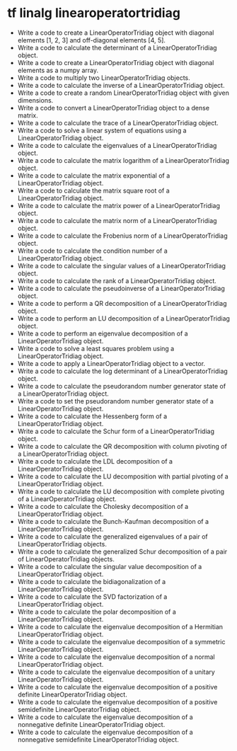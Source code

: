 # tf linalg linearoperatortridiag

- Write a code to create a LinearOperatorTridiag object with diagonal elements [1, 2, 3] and off-diagonal elements [4, 5].
- Write a code to calculate the determinant of a LinearOperatorTridiag object.
- Write a code to create a LinearOperatorTridiag object with diagonal elements as a numpy array.
- Write a code to multiply two LinearOperatorTridiag objects.
- Write a code to calculate the inverse of a LinearOperatorTridiag object.
- Write a code to create a random LinearOperatorTridiag object with given dimensions.
- Write a code to convert a LinearOperatorTridiag object to a dense matrix.
- Write a code to calculate the trace of a LinearOperatorTridiag object.
- Write a code to solve a linear system of equations using a LinearOperatorTridiag object.
- Write a code to calculate the eigenvalues of a LinearOperatorTridiag object.
- Write a code to calculate the matrix logarithm of a LinearOperatorTridiag object.
- Write a code to calculate the matrix exponential of a LinearOperatorTridiag object.
- Write a code to calculate the matrix square root of a LinearOperatorTridiag object.
- Write a code to calculate the matrix power of a LinearOperatorTridiag object.
- Write a code to calculate the matrix norm of a LinearOperatorTridiag object.
- Write a code to calculate the Frobenius norm of a LinearOperatorTridiag object.
- Write a code to calculate the condition number of a LinearOperatorTridiag object.
- Write a code to calculate the singular values of a LinearOperatorTridiag object.
- Write a code to calculate the rank of a LinearOperatorTridiag object.
- Write a code to calculate the pseudoinverse of a LinearOperatorTridiag object.
- Write a code to perform a QR decomposition of a LinearOperatorTridiag object.
- Write a code to perform an LU decomposition of a LinearOperatorTridiag object.
- Write a code to perform an eigenvalue decomposition of a LinearOperatorTridiag object.
- Write a code to solve a least squares problem using a LinearOperatorTridiag object.
- Write a code to apply a LinearOperatorTridiag object to a vector.
- Write a code to calculate the log determinant of a LinearOperatorTridiag object.
- Write a code to calculate the pseudorandom number generator state of a LinearOperatorTridiag object.
- Write a code to set the pseudorandom number generator state of a LinearOperatorTridiag object.
- Write a code to calculate the Hessenberg form of a LinearOperatorTridiag object.
- Write a code to calculate the Schur form of a LinearOperatorTridiag object.
- Write a code to calculate the QR decomposition with column pivoting of a LinearOperatorTridiag object.
- Write a code to calculate the LDL decomposition of a LinearOperatorTridiag object.
- Write a code to calculate the LU decomposition with partial pivoting of a LinearOperatorTridiag object.
- Write a code to calculate the LU decomposition with complete pivoting of a LinearOperatorTridiag object.
- Write a code to calculate the Cholesky decomposition of a LinearOperatorTridiag object.
- Write a code to calculate the Bunch-Kaufman decomposition of a LinearOperatorTridiag object.
- Write a code to calculate the generalized eigenvalues of a pair of LinearOperatorTridiag objects.
- Write a code to calculate the generalized Schur decomposition of a pair of LinearOperatorTridiag objects.
- Write a code to calculate the singular value decomposition of a LinearOperatorTridiag object.
- Write a code to calculate the bidiagonalization of a LinearOperatorTridiag object.
- Write a code to calculate the SVD factorization of a LinearOperatorTridiag object.
- Write a code to calculate the polar decomposition of a LinearOperatorTridiag object.
- Write a code to calculate the eigenvalue decomposition of a Hermitian LinearOperatorTridiag object.
- Write a code to calculate the eigenvalue decomposition of a symmetric LinearOperatorTridiag object.
- Write a code to calculate the eigenvalue decomposition of a normal LinearOperatorTridiag object.
- Write a code to calculate the eigenvalue decomposition of a unitary LinearOperatorTridiag object.
- Write a code to calculate the eigenvalue decomposition of a positive definite LinearOperatorTridiag object.
- Write a code to calculate the eigenvalue decomposition of a positive semidefinite LinearOperatorTridiag object.
- Write a code to calculate the eigenvalue decomposition of a nonnegative definite LinearOperatorTridiag object.
- Write a code to calculate the eigenvalue decomposition of a nonnegative semidefinite LinearOperatorTridiag object.